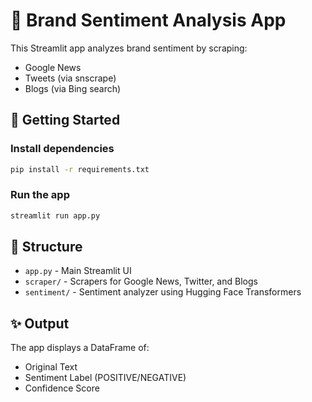 # 🧠 Brand Sentiment Analysis App

This Streamlit app analyzes brand sentiment by scraping:
- Google News
- Tweets (via snscrape)
- Blogs (via Bing search)

## 🚀 Getting Started

### Install dependencies
```bash
pip install -r requirements.txt
```

### Run the app
```bash
streamlit run app.py
```

## 📂 Structure
- `app.py` - Main Streamlit UI
- `scraper/` - Scrapers for Google News, Twitter, and Blogs
- `sentiment/` - Sentiment analyzer using Hugging Face Transformers

## ✨ Output
The app displays a DataFrame of:
- Original Text
- Sentiment Label (POSITIVE/NEGATIVE)
- Confidence Score